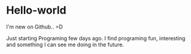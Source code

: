 # Hello-world
I'm new on Github.. =D

Just starting Programing few days ago. I find programing fun, interesting and something I can see me doing in the future.
